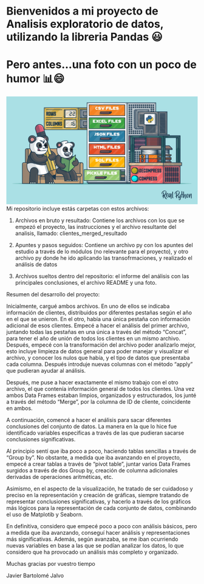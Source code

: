 # Bienvenidos a mi proyecto de Analisis exploratorio de datos, utilizando la libreria Pandas 😃
# Pero antes...una foto con un poco de humor 📊😄
![Imagen graciosa](Pandas.jpg)
Mi repositorio incluye estás carpetas con estos archivos:

1. Archivos en bruto y resultado: Contiene los archivos con los que se empezó el proyecto, las instrucciones y el archivo resultante del analisis, llamado: clientes_merged_resultado

2. Apuntes y pasos seguidos: Contiene un archivo py con los apuntes del estudio a través de lo módulos (no relevante para el proyecto), y otro archivo py donde he ido aplicando las transofrmaciones, y realizado el análisis de datos

3. Archivos sueltos dentro del repositorio: el informe del análisis con las principales conclusiones, el archivo README y una foto.

Resumen del desarrollo del proyecto:

Inicialmente, cargué ambos archivos. En uno de ellos se indicaba información de clientes, distribuidos por diferentes pestañas según el año en el que se unieron. En el otro, había una única pestaña con información adicional de esos clientes. Empecé a hacer el análisis del primer archivo, juntando todas las pestañas en una única a través del método “Concat”, para tener el año de unión de todos los clientes en un mismo archivo.
Después, empecé con la transformación del archivo poder analizarlo mejor, esto incluye limpieza de datos general para poder manejar y visualizar el archivo, y conocer los nulos que había, y el tipo de datos que presentaba cada columna. Después introduje nuevas columnas con el método “apply” que pudieran ayudar al análisis.

Después, me puse a hacer exactamente el mismo trabajo con el otro archivo, el que contenía información general de todos los clientes. Una vez ambos Data Frames estaban limpios, organizados y estructurados, los junté a través del método “Merge”, por la columna de ID de cliente, coincidente en ambos.

A continuación, comencé a hacer el análisis para sacar diferentes conclusiones del conjunto de datos. La manera en la que lo hice fue identificado variables especificas a través de las que pudieran sacarse conclusiones significativas. 

Al principio sentí que iba poco a poco, haciendo tablas sencillas a través de “Group by”. No obstante, a medida que iba avanzando en el proyecto, empecé a crear tablas a través de “pivot table”, juntar varios Data Frames surgidos a través de dos Group by, creación de columna adicionales derivadas de operaciones aritméticas, etc. 

Asimismo, en el aspecto de la visualización, he tratado de ser cuidadoso y preciso en la representación y creación de gráficas, siempre tratando de representar conclusiones significativas, y hacerlo a través de los gráficos más lógicos para la representación de cada conjunto de datos, combinando el uso de Matplotib y Seaborn.

En definitiva, considero que empecé poco a poco con análisis básicos, pero a medida que iba avanzando, conseguí hacer análisis y representaciones más significativas. Además, según avanzaba, se me iban ocurriendo nuevas variables en base a las que se podían analizar los datos, lo que considero que ha provocado un análisis más completo y organizado.

Muchas gracias por vuestro tiempo

Javier Bartolomé Jalvo
